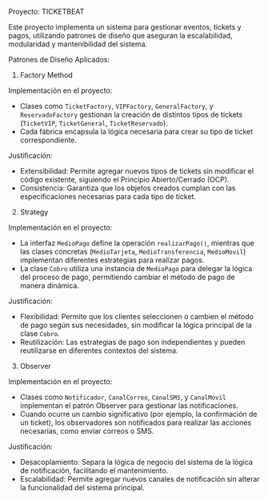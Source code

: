Proyecto: TICKETBEAT

Este proyecto implementa un sistema para gestionar eventos, tickets y pagos, utilizando patrones de diseño que aseguran la escalabilidad, modularidad y mantenibilidad del sistema.

Patrones de Diseño Aplicados:

1. Factory Method

Implementación en el proyecto:
- Clases como `TicketFactory`, `VIPFactory`, `GeneralFactory`, y `ReservadoFactory` gestionan la creación de distintos tipos de tickets (`TicketVIP`, `TicketGeneral`, `TicketReservado`).
- Cada fábrica encapsula la lógica necesaria para crear su tipo de ticket correspondiente.

Justificación:
- Extensibilidad: Permite agregar nuevos tipos de tickets sin modificar el código existente, siguiendo el Principio Abierto/Cerrado (OCP).
- Consistencia: Garantiza que los objetos creados cumplan con las especificaciones necesarias para cada tipo de ticket.

2. Strategy

Implementación en el proyecto:
- La interfaz `MedioPago` define la operación `realizarPago()`, mientras que las clases concretas (`MedioTarjeta`, `MedioTransferencia`, `MedioMovil`) implementan diferentes estrategias para realizar pagos.
- La clase `Cobro` utiliza una instancia de `MedioPago` para delegar la lógica del proceso de pago, permitiendo cambiar el método de pago de manera dinámica.
  
Justificación:
- Flexibilidad: Permite que los clientes seleccionen o cambien el método de pago según sus necesidades, sin modificar la lógica principal de la clase `Cobro`.
- Reutilización: Las estrategias de pago son independientes y pueden reutilizarse en diferentes contextos del sistema.

3. Observer

Implementación en el proyecto:
- Clases como `Notificador`, `CanalCorreo`, `CanalSMS`, y `CanalMovil` implementan el patrón Observer para gestionar las notificaciones.
- Cuando ocurre un cambio significativo (por ejemplo, la confirmación de un ticket), los observadores son notificados para realizar las acciones necesarias, como enviar correos o SMS.
  
Justificación:
- Desacoplamiento: Separa la lógica de negocio del sistema de la lógica de notificación, facilitando el mantenimiento.
- Escalabilidad: Permite agregar nuevos canales de notificación sin alterar la funcionalidad del sistema principal.
